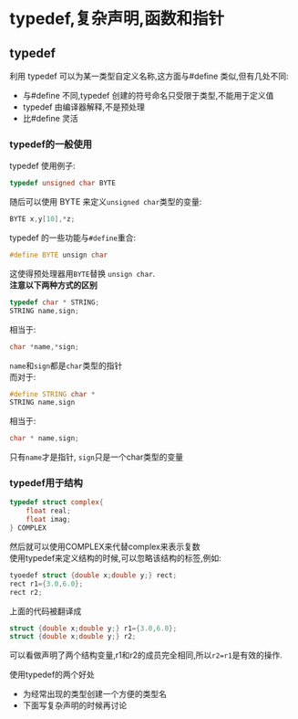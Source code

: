 # typedef,复杂声明,函数和指针

## typedef

利用 typedef 可以为某一类型自定义名称,这方面与#define 类似,但有几处不同:

- 与#define 不同,typedef 创建的符号命名只受限于类型,不能用于定义值
- typedef 由编译器解释,不是预处理
- 比#define 灵活

### typedef的一般使用

typedef 使用例子:

```.c
typedef unsigned char BYTE
```

随后可以使用 BYTE 来定义`unsigned char`类型的变量:

```.c
BYTE x,y[10],*z;
```

typedef 的一些功能与`#define`重合:

```.c
#define BYTE unsign char
```

这使得预处理器用`BYTE`替换 `unsign char`.  
**注意以下两种方式的区别**

```.c
typedef char * STRING;
STRING name,sign;
```

相当于:

```.c
char *name,*sign;
```

`name`和`sign`都是`char`类型的指针  
而对于:

```.c
#define STRING char *
STRING name,sign
```

相当于:

```.c
char * name,sign;
```

只有`name`才是指针, `sign`只是一个char类型的变量

### typedef用于结构

```.c
typedef struct complex{
    float real;
    float imag;
} COMPLEX
```

然后就可以使用COMPLEX来代替complex来表示复数  
使用typedef来定义结构的时候,可以忽略该结构的标签,例如:

```.c
tyoedef struct {double x;double y;} rect;
rect r1={3.0,6.0};
rect r2;
```

上面的代码被翻译成

```.c
struct {double x;double y;} r1={3.0,6.0};
struct {double x;double y;} r2;
```

可以看做声明了两个结构变量,r1和r2的成员完全相同,所以`r2=r1`是有效的操作.

使用typedef的两个好处

- 为经常出现的类型创建一个方便的类型名
- 下面写复杂声明的时候再讨论